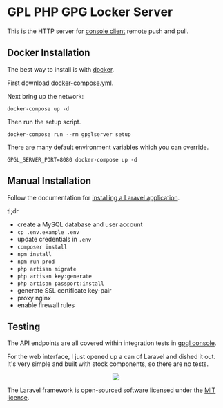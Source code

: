 # GPL PHP GPG Locker Server

This is the HTTP server for [console client][1] remote push and pull.

## Docker Installation

The best way to install is with [docker][3].

First download [docker-compose.yml][4].

Next bring up the network:

    docker-compose up -d

Then run the setup script.

    docker-compose run --rm gpglserver setup

There are many default environment variables which you can override.

    GPGL_SERVER_PORT=8080 docker-compose up -d

## Manual Installation

Follow the documentation for [installing a Laravel application][1].

tl;dr

* create a MySQL database and user account
* `cp .env.example .env`
* update credentials in `.env`
* `composer install`
* `npm install`
* `npm run prod`
* `php artisan migrate`
* `php artisan key:generate`
* `php artisan passport:install`
* generate SSL certificate key-pair
* proxy nginx
* enable firewall rules

## Testing

The API endpoints are all covered within integration tests in [gpgl console][1].

For the web interface, I just opened up a can of Laravel and dished it out.
It's very simple and built with stock components, so there are no tests.

<p align="center">
    <a href="https://laravel.com/">
        <img src="https://laravel.com/assets/img/components/logo-laravel.svg" />
    </a>
</p>

The Laravel framework is open-sourced software licensed under the [MIT license](http://opensource.org/licenses/MIT).

[1]:https://github.com/gpgl/console
[2]:https://laravel.com/docs/5.4#installation
[3]:https://www.docker.com/
[4]:./docker/docker-compose.yml
